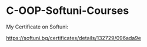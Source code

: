 # C-OOP-Softuni-Courses

My Certificate on Softuni:

https://softuni.bg/certificates/details/132729/096ada9e
